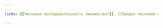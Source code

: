```yaml
---
---
links: [[Числовая последовательность (множество)]], [[Предел числовой последовательности]], [[Infinity (math)|Бесконечность (математика)]]

---
```


